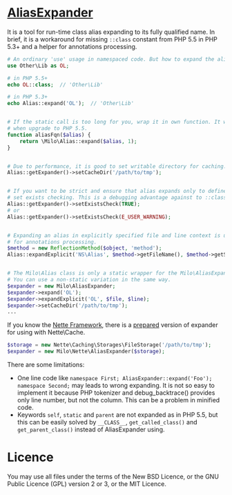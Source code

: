 [AliasExpander](https://github.com/milo/alias-expander/blob/master/AliasExpander.php)
=====================================================================================
It is a tool for run-time class alias expanding to its fully qualified name. In brief, it is a workaround for missing `::class` constant from PHP 5.5 in PHP 5.3+ and a helper for annotations processing.

```php
# An ordinary 'use' usage in namespaced code. But how to expand the alias to full class name?
use Other\Lib as OL;

# in PHP 5.5+
echo OL::class;  // 'Other\Lib'

# in PHP 5.3+
echo Alias::expand('OL');  // 'Other\Lib'


# If the static call is too long for you, wrap it in own function. It will be easy to replace
# when upgrade to PHP 5.5.
function aliasFqn($alias) {
	return \Milo\Alias::expand($alias, 1);
}


# Due to performance, it is good to set writable directory for caching.
Alias::getExpander()->setCacheDir('/path/to/tmp');


# If you want to be strict and ensure that alias expands only to defined class name,
# set exists checking. This is a debugging advantage against to ::class in PHP 5.5.
Alias::getExpander()->setExistsCheck(TRUE);
# or
Alias::getExpander()->setExistsCheck(E_USER_WARNING);


# Expanding an alias in explicitly specified file and line context is useful
# for annotations processing.
$method = new ReflectionMethod($object, 'method');
Alias::expandExplicit('NS\Alias', $method->getFileName(), $method->getStartLine());


# The Milo\Alias class is only a static wrapper for the Milo\AliasExpander object.
# You can use a non-static variation in the same way.
$expander = new Milo\AliasExpander;
$expander->expand('OL');
$expander->expandExplicit('OL', $file, $line);
$expander->setCacheDir('/path/to/tmp');
...
```

If you know the [Nette Framework](http://nette.org), there is a [prepared](https://github.com/milo/alias-expander/blob/master/Nette/AliasExpander.php) version of expander for using with Nette\Cache.
```php
$storage = new Nette\Caching\Storages\FileStorage('/path/to/tmp');
$expander = new Milo\Nette\AliasExpander($storage);
```



There are some limitations:
- One line code like `namespace First; AliasExpander::expand('Foo'); namespace Second;` may leads to wrong expanding. It is not so easy to implement it because PHP tokenizer and debug_backtrace() provides only line number, but not the column. This can be a problem in minified code.
- Keywords `self`, `static` and `parent` are not expanded as in PHP 5.5, but this can be easily solved by `__CLASS__`, `get_called_class()` and `get_parent_class()` instead of AliasExpander using.



Licence
=======
You may use all files under the terms of the New BSD Licence, or the GNU Public Licence (GPL) version 2 or 3, or the MIT Licence.
